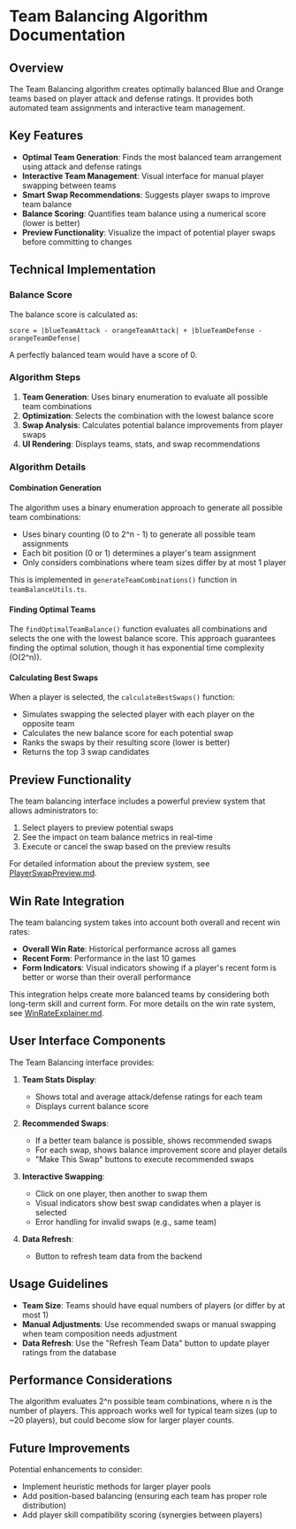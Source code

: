 # Team Balancing Algorithm Documentation

## Overview

The Team Balancing algorithm creates optimally balanced Blue and Orange teams based on player attack and defense ratings. It provides both automated team assignments and interactive team management.

## Key Features

- **Optimal Team Generation**: Finds the most balanced team arrangement using attack and defense ratings
- **Interactive Team Management**: Visual interface for manual player swapping between teams
- **Smart Swap Recommendations**: Suggests player swaps to improve team balance
- **Balance Scoring**: Quantifies team balance using a numerical score (lower is better)
- **Preview Functionality**: Visualize the impact of potential player swaps before committing to changes

## Technical Implementation

### Balance Score

The balance score is calculated as:
```
score = |blueTeamAttack - orangeTeamAttack| + |blueTeamDefense - orangeTeamDefense|
```

A perfectly balanced team would have a score of 0.

### Algorithm Steps

1. **Team Generation**: Uses binary enumeration to evaluate all possible team combinations
2. **Optimization**: Selects the combination with the lowest balance score
3. **Swap Analysis**: Calculates potential balance improvements from player swaps
4. **UI Rendering**: Displays teams, stats, and swap recommendations

### Algorithm Details

#### Combination Generation

The algorithm uses a binary enumeration approach to generate all possible team combinations:
- Uses binary counting (0 to 2^n - 1) to generate all possible team assignments
- Each bit position (0 or 1) determines a player's team assignment
- Only considers combinations where team sizes differ by at most 1 player

This is implemented in `generateTeamCombinations()` function in `teamBalanceUtils.ts`.

#### Finding Optimal Teams

The `findOptimalTeamBalance()` function evaluates all combinations and selects the one with the lowest balance score. This approach guarantees finding the optimal solution, though it has exponential time complexity (O(2^n)).

#### Calculating Best Swaps

When a player is selected, the `calculateBestSwaps()` function:
- Simulates swapping the selected player with each player on the opposite team
- Calculates the new balance score for each potential swap
- Ranks the swaps by their resulting score (lower is better)
- Returns the top 3 swap candidates

## Preview Functionality

The team balancing interface includes a powerful preview system that allows administrators to:

1. Select players to preview potential swaps
2. See the impact on team balance metrics in real-time
3. Execute or cancel the swap based on the preview results

For detailed information about the preview system, see [PlayerSwapPreview.md](./PlayerSwapPreview.md).

## Win Rate Integration

The team balancing system takes into account both overall and recent win rates:

- **Overall Win Rate**: Historical performance across all games
- **Recent Form**: Performance in the last 10 games
- **Form Indicators**: Visual indicators showing if a player's recent form is better or worse than their overall performance

This integration helps create more balanced teams by considering both long-term skill and current form. For more details on the win rate system, see [WinRateExplainer.md](./WinRateExplainer.md).

## User Interface Components

The Team Balancing interface provides:

1. **Team Stats Display**:
   - Shows total and average attack/defense ratings for each team
   - Displays current balance score

2. **Recommended Swaps**:
   - If a better team balance is possible, shows recommended swaps
   - For each swap, shows balance improvement score and player details
   - "Make This Swap" buttons to execute recommended swaps

3. **Interactive Swapping**:
   - Click on one player, then another to swap them
   - Visual indicators show best swap candidates when a player is selected
   - Error handling for invalid swaps (e.g., same team)

4. **Data Refresh**:
   - Button to refresh team data from the backend

## Usage Guidelines

- **Team Size**: Teams should have equal numbers of players (or differ by at most 1)
- **Manual Adjustments**: Use recommended swaps or manual swapping when team composition needs adjustment
- **Data Refresh**: Use the "Refresh Team Data" button to update player ratings from the database

## Performance Considerations

The algorithm evaluates 2^n possible team combinations, where n is the number of players. This approach works well for typical team sizes (up to ~20 players), but could become slow for larger player counts.

## Future Improvements

Potential enhancements to consider:
- Implement heuristic methods for larger player pools
- Add position-based balancing (ensuring each team has proper role distribution)
- Add player skill compatibility scoring (synergies between players)
